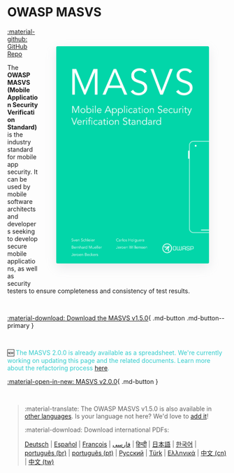 # OWASP MASVS

<a href="../MASVS/Intro/0x01-Foreword"><img align="right" style="border-radius: 3px; margin: 3em; box-shadow: rgba(149, 157, 165, 0.2) 0px 8px 24px;" width="350px" class="grow" src="../assets/masvs_cover.png"></a>

<a href="https://github.com/OWASP/owasp-masvs/">:material-github: GitHub Repo</a>

The **OWASP MASVS (Mobile Application Security Verification Standard)** is the industry standard for mobile app security. It can be used by mobile software architects and developers seeking to develop secure mobile applications, as well as security testers to ensure completeness and consistency of test results.

<br>

[:material-download: Download the MASVS v1.5.0](https://github.com/OWASP/owasp-masvs/releases/latest/download/OWASP_MASVS-v1.5.0-en.pdf){ .md-button .md-button--primary }

<br>

<span>:new:</span> <span style="color: #33CCCC;"> The MASVS 2.0.0 is already available as a spreadsheet. We're currently working on updating this page and the related documents. Learn more about the refactoring process [here](https://github.com/OWASP/owasp-masvs/discussions/categories/big-masvs-refactoring).</span>

[:material-open-in-new: MASVS v2.0.0](https://docs.google.com/spreadsheets/d/1MZIvJ5Aze-zpyzLvQZVwyzF0bKWRPfnEd7nqFeH2PfA/edit?usp=sharing){ .md-button }

<br>

> :material-translate: The OWASP MASVS v1.5.0 is also available in [other languages](https://github.com/OWASP/owasp-masvs#masvs-translations). Is your language not here? We'd love to [add it](contributing/4_Add_new_Language.md)!
>
> :material-download: Download international PDFs:
>
> [Deutsch](https://github.com/OWASP/owasp-masvs/releases/latest/download/OWASP_MASVS-v1.5.0-de.pdf) |
> [Español](https://github.com/OWASP/owasp-masvs/releases/latest/download/OWASP_MASVS-v1.5.0-es.pdf) |
> [François](https://github.com/OWASP/owasp-masvs/releases/latest/download/OWASP_MASVS-v1.5.0-fr.pdf) |
> [فارسى](https://github.com/OWASP/owasp-masvs/releases/latest/download/OWASP_MASVS-v1.5.0-fa.pdf) |
> [हिन्दी](https://github.com/OWASP/owasp-masvs/releases/latest/download/OWASP_MASVS-v1.5.0-hi.pdf) |
> [日本語](https://github.com/OWASP/owasp-masvs/releases/latest/download/OWASP_MASVS-v1.5.0-ja.pdf) |
> [한국어](https://github.com/OWASP/owasp-masvs/releases/latest/download/OWASP_MASVS-v1.5.0-ko.pdf) |
> [português (br)](https://github.com/OWASP/owasp-masvs/releases/latest/download/OWASP_MASVS-v1.5.0-ptbr.pdf) |
> [português (pt)](https://github.com/OWASP/owasp-masvs/releases/latest/download/OWASP_MASVS-v1.5.0-ptpt.pdf) |
> [Русский](https://github.com/OWASP/owasp-masvs/releases/latest/download/OWASP_MASVS-v1.5.0-ru.pdf) |
> [Türk](https://github.com/OWASP/owasp-masvs/releases/latest/download/OWASP_MASVS-v1.5.0-tr.pdf) |
> [Ελληνικά](https://github.com/OWASP/owasp-masvs/releases/latest/download/OWASP_MASVS-v1.5.0-gr.pdf) |
> [中文 (cn)](https://github.com/OWASP/owasp-masvs/releases/latest/download/OWASP_MASVS-v1.5.0-zhcn.pdf) |
> [中文 (tw)](https://github.com/OWASP/owasp-masvs/releases/latest/download/OWASP_MASVS-v1.5.0-zhtw.pdf)

<br>
